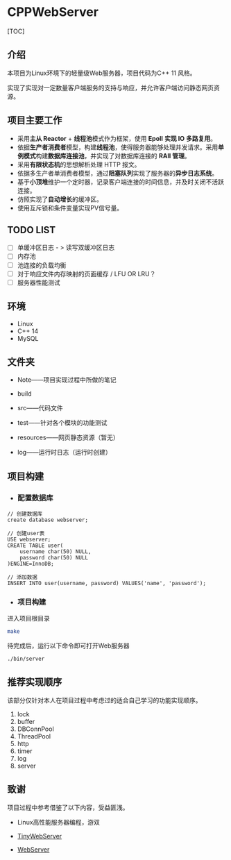 # CPPWebServer

[TOC]

## 介绍

本项目为Linux环境下的轻量级Web服务器，项目代码为C++ 11 风格。

实现了实现对一定数量客户端服务的支持与响应，并允许客户端访问静态网页资源。

## 项目主要工作

- 采用**主从 Reactor** + **线程池**模式作为框架，使用 **Epoll** **实现 IO 多路复用**。
- 依据**生产者消费者**模型，构建**线程池**，使得服务器能够处理并发请求。采用**单例模式**构建**数据库连接池**，并实现了对数据库连接的 **RAII 管理**。
- 采用**有限状态机**的思想解析处理 HTTP 报文。
- 依据多生产者单消费者模型，通过**阻塞队列**实现了服务器的**异步日志系统**。
- 基于**小顶堆**维护一个定时器，记录客户端连接的时间信息，并及时关闭不活跃连接。
- 仿照实现了**自动增长**的缓冲区。
- 使用互斥锁和条件变量实现PV信号量。

## TODO LIST

- [ ] 单缓冲区日志 - > 读写双缓冲区日志
- [ ] 内存池
- [ ] 池连接的负载均衡
- [ ] 对于响应文件内存映射的页面缓存 / LFU OR LRU？
- [ ] 服务器性能测试

## 环境

- Linux
- C++ 14
- MySQL

## 文件夹

- Note——项目实现过程中所做的笔记

- build
- src——代码文件
- test——针对各个模块的功能测试
- resources——网页静态资源（暂无）
- log——运行时日志（运行时创建）

## 项目构建

- ### 配置数据库

```mysql
// 创建数据库
create database webserver;

// 创建user表
USE webserver;
CREATE TABLE user(
    username char(50) NULL,
    password char(50) NULL
)ENGINE=InnoDB;

// 添加数据
INSERT INTO user(username, password) VALUES('name', 'password');
```

- ### 项目构建

进入项目根目录

```bash
make
```

待完成后，运行以下命令即可打开Web服务器

```bash
./bin/server
```

## 推荐实现顺序

该部分仅针对本人在项目过程中考虑过的适合自己学习的功能实现顺序。

1. lock
2. buffer
3. DBConnPool
4. ThreadPool
5. http
6. timer
7. log
8. server

## 致谢

项目过程中参考借鉴了以下内容，受益匪浅。

- Linux高性能服务器编程，游双

- [TinyWebServer](https://github.com/qinguoyi/TinyWebServer )

- [WebServer](https://github.com/markparticle/WebServer )
